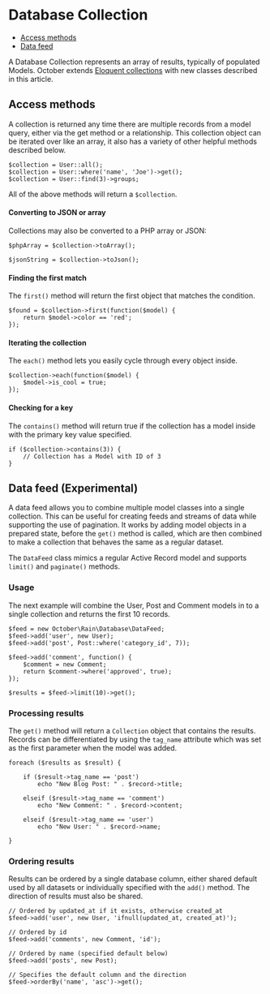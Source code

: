 # Database Collection

- [Access methods](#access-methods)
- [Data feed](#data-feed)

A Database Collection represents an array of results, typically of populated Models. October extends [Eloquent collections](http://laravel.com/docs/eloquent#collections) with new classes described in this article.

<a name="access-methods" class="anchor" href="#access-methods"></a>
## Access methods

A collection is returned any time there are multiple records from a model query, either via the get method or a relationship. This collection object can be iterated over like an array, it also has a variety of other helpful methods described below.

    $collection = User::all();
    $collection = User::where('name', 'Joe')->get();
    $collection = User::find(3)->groups;

All of the above methods will return a `$collection`.

#### Converting to JSON or array

Collections may also be converted to a PHP array or JSON:

    $phpArray = $collection->toArray();

    $jsonString = $collection->toJson();

#### Finding the first match

The `first()` method will return the first object that matches the condition.

    $found = $collection->first(function($model) {
        return $model->color == 'red';
    });

#### Iterating the collection

The `each()` method lets you easily cycle through every object inside.

    $collection->each(function($model) {
        $model->is_cool = true;
    });

#### Checking for a key

The `contains()` method will return true if the collection has a model inside with the primary key value specified.

    if ($collection->contains(3)) {
        // Collection has a Model with ID of 3
    }

<a name="data-feed" class="anchor" href="#data-feed"></a>
## Data feed (Experimental)

A data feed allows you to combine multiple model classes into a single collection. This can be useful for creating feeds and streams of data while supporting the use of pagination. It works by adding model objects in a prepared state, before the `get()` method is called, which are then combined to make a collection that behaves the same as a regular dataset.

The `DataFeed` class mimics a regular Active Record model and supports `limit()` and `paginate()` methods.

<a name="data-feed-usage" class="anchor" href="#data-feed-usage"></a>
### Usage

The next example will combine the User, Post and Comment models in to a single collection and returns the first 10 records.

    $feed = new October\Rain\Database\DataFeed;
    $feed->add('user', new User);
    $feed->add('post', Post::where('category_id', 7));

    $feed->add('comment', function() {
        $comment = new Comment;
        return $comment->where('approved', true);
    });

    $results = $feed->limit(10)->get();

<a name="data-feed-processing" class="anchor" href="#data-feed-processing"></a>
### Processing results

The `get()` method will return a `Collection` object that contains the results. Records can be differentiated by using the `tag_name` attribute which was set as the first parameter when the model was added.

    foreach ($results as $result) {

        if ($result->tag_name == 'post')
            echo "New Blog Post: " . $record->title;

        elseif ($result->tag_name == 'comment')
            echo "New Comment: " . $record->content;

        elseif ($result->tag_name == 'user')
            echo "New User: " . $record->name;

    }

<a name="data-feed-ordering" class="anchor" href="#data-feed-ordering"></a>
### Ordering results

Results can be ordered by a single database column, either shared default used by all datasets or individually specified with the `add()` method. The direction of results must also be shared.

    // Ordered by updated_at if it exists, otherwise created_at
    $feed->add('user', new User, 'ifnull(updated_at, created_at)');

    // Ordered by id
    $feed->add('comments', new Comment, 'id');

    // Ordered by name (specified default below)
    $feed->add('posts', new Post);

    // Specifies the default column and the direction
    $feed->orderBy('name', 'asc')->get();
